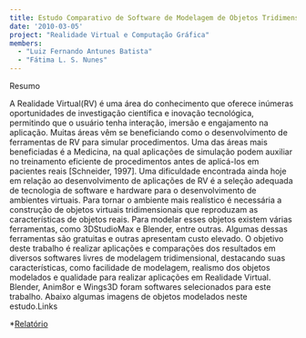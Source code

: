 ```yaml
---
title: Estudo Comparativo de Software de Modelagem de Objetos Tridimensionais
date: '2010-03-05'
project: "Realidade Virtual e Computação Gráfica"
members:
  - "Luiz Fernando Antunes Batista"
  - "Fátima L. S. Nunes"
---
```


Resumo

A Realidade Virtual(RV) é uma área do conhecimento que oferece inúmeras oportunidades de investigação científica e inovação tecnológica, permitindo que o usuário tenha interação, imersão e engajamento na aplicação. Muitas áreas vêm se beneficiando como o desenvolvimento de ferramentas de RV para simular procedimentos. Uma das áreas mais beneficiadas é a Medicina, na qual aplicações de simulação podem auxiliar no treinamento eficiente de procedimentos antes de aplicá-los em pacientes reais [Schneider, 1997]. Uma dificuldade encontrada ainda hoje em relação ao desenvolvimento de aplicações de RV é a seleção adequada de tecnologia de software e hardware para o desenvolvimento de ambientes virtuais. Para tornar o ambiente mais realístico é necessária a construção de objetos virtuais tridimensionais que reproduzam as características de objetos reais. Para modelar esses objetos existem várias ferramentas, como 3DStudioMax e Blender, entre outras. Algumas dessas ferramentas são gratuitas e outras apresentam custo elevado. O objetivo deste trabalho é realizar aplicações e comparações dos resultados em diversos softwares livres de modelagem tridimensional, destacando suas características, como facilidade de modelagem, realismo dos objetos modelados e qualidade para realizar aplicações em Realidade Virtual. Blender, Anim8or e Wings3D foram softwares selecionados para este trabalho. Abaixo algumas imagens de objetos modelados neste estudo.Links
	
*[Relatório](http://lapis.each.usp.br/lapis/sites/default/files/relatorioLuizFernando.pdf)

